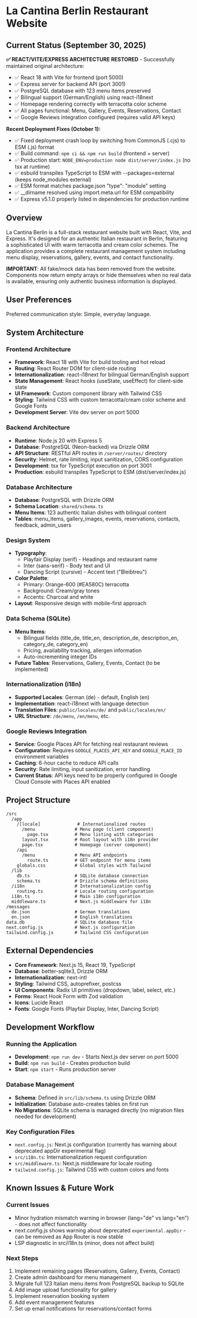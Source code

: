 # La Cantina Berlin Restaurant Website

## Current Status (September 30, 2025)

**✅ REACT/VITE/EXPRESS ARCHITECTURE RESTORED** - Successfully maintained original architecture:
- ✅ React 18 with Vite for frontend (port 5000)
- ✅ Express server for backend API (port 3001)
- ✅ PostgreSQL database with 123 menu items preserved
- ✅ Bilingual support (German/English) using react-i18next
- ✅ Homepage rendering correctly with terracotta color scheme
- ✅ All pages functional: Menu, Gallery, Events, Reservations, Contact
- ✅ Google Reviews integration configured (requires valid API keys)

**Recent Deployment Fixes (October 1):**
- ✅ Fixed deployment crash loop by switching from CommonJS (.cjs) to ESM (.js) format
- ✅ Build command: `npm ci && npm run build` (frontend + server)
- ✅ Production start: `NODE_ENV=production node dist/server/index.js` (no tsx at runtime)
- ✅ esbuild transpiles TypeScript to ESM with --packages=external (keeps node_modules external)
- ✅ ESM format matches package.json "type": "module" setting
- ✅ __dirname resolved using import.meta.url for ESM compatibility
- ✅ Express v5.1.0 properly listed in dependencies for production runtime

## Overview

La Cantina Berlin is a full-stack restaurant website built with React, Vite, and Express. It's designed for an authentic Italian restaurant in Berlin, featuring a sophisticated UI with warm terracotta and cream color schemes. The application provides a complete restaurant management system including menu display, reservations, gallery, events, and contact functionality.

**IMPORTANT**: All fake/mock data has been removed from the website. Components now return empty arrays or hide themselves when no real data is available, ensuring only authentic business information is displayed.

## User Preferences

Preferred communication style: Simple, everyday language.

## System Architecture

### Frontend Architecture
- **Framework**: React 18 with Vite for build tooling and hot reload
- **Routing**: React Router DOM for client-side routing
- **Internationalization**: react-i18next for bilingual German/English support
- **State Management**: React hooks (useState, useEffect) for client-side state
- **UI Framework**: Custom component library with Tailwind CSS
- **Styling**: Tailwind CSS with custom terracotta/cream color scheme and Google Fonts
- **Development Server**: Vite dev server on port 5000

### Backend Architecture
- **Runtime**: Node.js 20 with Express 5
- **Database**: PostgreSQL (Neon-backed) via Drizzle ORM
- **API Structure**: RESTful API routes in `/server/routes/` directory
- **Security**: Helmet, rate limiting, input sanitization, CORS configuration
- **Development**: tsx for TypeScript execution on port 3001
- **Production**: esbuild transpiles TypeScript to ESM (dist/server/index.js)

### Database Architecture
- **Database**: PostgreSQL with Drizzle ORM
- **Schema Location**: `shared/schema.ts`
- **Menu Items**: 123 authentic Italian dishes with bilingual content
- **Tables**: menu_items, gallery_images, events, reservations, contacts, feedback, admin_users

### Design System
- **Typography**: 
  - Playfair Display (serif) - Headings and restaurant name
  - Inter (sans-serif) - Body text and UI
  - Dancing Script (cursive) - Accent text ("Bleibtreu")
- **Color Palette**: 
  - Primary: Orange-600 (#EA580C) terracotta
  - Background: Cream/gray tones
  - Accents: Charcoal and white
- **Layout**: Responsive design with mobile-first approach

### Data Schema (SQLite)
- **Menu Items**: 
  - Bilingual fields (title_de, title_en, description_de, description_en, category_de, category_en)
  - Pricing, availability tracking, allergen information
  - Auto-incrementing integer IDs
- **Future Tables**: Reservations, Gallery, Events, Contact (to be implemented)

### Internationalization (i18n)
- **Supported Locales**: German (de) - default, English (en)
- **Implementation**: react-i18next with language detection
- **Translation Files**: `public/locales/de/` and `public/locales/en/`
- **URL Structure**: `/de/menu`, `/en/menu`, etc.

### Google Reviews Integration
- **Service**: Google Places API for fetching real restaurant reviews
- **Configuration**: Requires `GOOGLE_PLACES_API_KEY` and `GOOGLE_PLACE_ID` environment variables
- **Caching**: 6-hour cache to reduce API calls
- **Security**: Rate limiting, input sanitization, error handling
- **Current Status**: API keys need to be properly configured in Google Cloud Console with Places API enabled

## Project Structure

```
/src
  /app
    /[locale]              # Internationalized routes
      /menu               # Menu page (client component)
        page.tsx          # Menu listing with categories
      layout.tsx          # Root layout with i18n provider
      page.tsx            # Homepage (server component)
    /api
      /menu               # Menu API endpoints
        route.ts          # GET endpoint for menu items
    globals.css           # Global styles with Tailwind
  /lib
    db.ts                 # SQLite database connection
    schema.ts             # Drizzle schema definitions
  /i18n                   # Internationalization config
    routing.ts            # Locale routing configuration
  i18n.ts                 # Main i18n configuration
  middleware.ts           # Next.js middleware for i18n
/messages
  de.json                 # German translations
  en.json                 # English translations
data.db                   # SQLite database file
next.config.js            # Next.js configuration
tailwind.config.js        # Tailwind CSS configuration
```

## External Dependencies

- **Core Framework**: Next.js 15, React 19, TypeScript
- **Database**: better-sqlite3, Drizzle ORM
- **Internationalization**: next-intl
- **Styling**: Tailwind CSS, autoprefixer, postcss
- **UI Components**: Radix UI primitives (dropdown, label, select, etc.)
- **Forms**: React Hook Form with Zod validation
- **Icons**: Lucide React
- **Fonts**: Google Fonts (Playfair Display, Inter, Dancing Script)

## Development Workflow

### Running the Application
- **Development**: `npm run dev` - Starts Next.js dev server on port 5000
- **Build**: `npm run build` - Creates production build
- **Start**: `npm start` - Runs production server

### Database Management
- **Schema**: Defined in `src/lib/schema.ts` using Drizzle ORM
- **Initialization**: Database auto-creates tables on first run
- **No Migrations**: SQLite schema is managed directly (no migration files needed for development)

### Key Configuration Files
- `next.config.js`: Next.js configuration (currently has warning about deprecated appDir experimental flag)
- `src/i18n.ts`: Internationalization request configuration
- `src/middleware.ts`: Next.js middleware for locale routing
- `tailwind.config.js`: Tailwind CSS with custom colors and fonts

## Known Issues & Future Work

### Current Issues
- Minor hydration mismatch warning in browser (lang="de" vs lang="en") - does not affect functionality
- next.config.js shows warning about deprecated `experimental.appDir` - can be removed as App Router is now stable
- LSP diagnostic in src/i18n.ts (minor, does not affect build)

### Next Steps
1. Implement remaining pages (Reservations, Gallery, Events, Contact)
2. Create admin dashboard for menu management
3. Migrate full 123 Italian menu items from PostgreSQL backup to SQLite
4. Add image upload functionality for gallery
5. Implement reservation booking system
6. Add event management features
7. Set up email notifications for reservations/contact forms